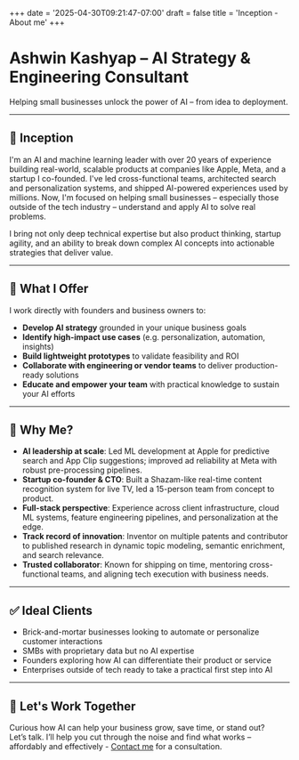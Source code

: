 +++
date = '2025-04-30T09:21:47-07:00'
draft = false
title = 'Inception - About me'
+++

# Ashwin Kashyap – AI Strategy & Engineering Consultant

Helping small businesses unlock the power of AI – from idea to deployment.

---

## 👋 Inception

I'm an AI and machine learning leader with over 20 years of experience building real-world, scalable products at companies like Apple, Meta, and a startup I co-founded. I've led cross-functional teams, architected search and personalization systems, and shipped AI-powered experiences used by millions. Now, I'm focused on helping small businesses – especially those outside of the tech industry – understand and apply AI to solve real problems.

I bring not only deep technical expertise but also product thinking, startup agility, and an ability to break down complex AI concepts into actionable strategies that deliver value.

---

## 🧠 What I Offer

I work directly with founders and business owners to:

- **Develop AI strategy** grounded in your unique business goals  
- **Identify high-impact use cases** (e.g. personalization, automation, insights)  
- **Build lightweight prototypes** to validate feasibility and ROI  
- **Collaborate with engineering or vendor teams** to deliver production-ready solutions  
- **Educate and empower your team** with practical knowledge to sustain your AI efforts  

---

## 🎯 Why Me?

- **AI leadership at scale**: Led ML development at Apple for predictive search and App Clip suggestions; improved ad reliability at Meta with robust pre-processing pipelines.  
- **Startup co-founder & CTO**: Built a Shazam-like real-time content recognition system for live TV, led a 15-person team from concept to product.  
- **Full-stack perspective**: Experience across client infrastructure, cloud ML systems, feature engineering pipelines, and personalization at the edge.  
- **Track record of innovation**: Inventor on multiple patents and contributor to published research in dynamic topic modeling, semantic enrichment, and search relevance.  
- **Trusted collaborator**: Known for shipping on time, mentoring cross-functional teams, and aligning tech execution with business needs.

---

## ✅ Ideal Clients

- Brick-and-mortar businesses looking to automate or personalize customer interactions  
- SMBs with proprietary data but no AI expertise  
- Founders exploring how AI can differentiate their product or service  
- Enterprises outside of tech ready to take a practical first step into AI  

---

## 🚀 Let's Work Together

Curious how AI can help your business grow, save time, or stand out?  
Let’s talk. I’ll help you cut through the noise and find what works – affordably and effectively - [Contact me](/pages/contact/) for a consultation.
